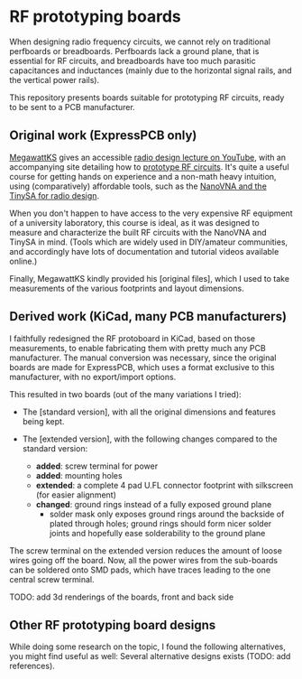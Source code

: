 # RF prototyping boards

When designing radio frequency circuits, we cannot rely on traditional perfboards or breadboards. Perfboards lack a ground plane, that is essential for RF circuits, and breadboards have too much parasitic capacitances and inductances (mainly due to the horizontal signal rails, and the vertical power rails).

This repository presents boards suitable for prototyping RF circuits, ready to be sent to a PCB manufacturer.

## Original work (ExpressPCB only)

[MegawattKS](https://www.youtube.com/@MegawattKS) gives an accessible [radio design lecture on YouTube](https://www.youtube.com/watch?v=r_p7AHsSOdw&list=PL9Ox3wpnB0kqekAyz6blg4YdvoEMoJNJY), with an accompanying site detailing how to [prototype RF circuits](https://ecefiles.org/rf-circuit-prototyping/).
It's quite a useful course for getting hands on experience and a non-math heavy intuition, using (comparatively) affordable tools, such as the [NanoVNA and the TinySA for radio design](https://www.youtube.com/watch?v=B7DFOq9rM_M&list=PL9Ox3wpnB0koBGofotI4xS8R0ct0FeYfv).

When you don't happen to have access to the very expensive RF equipment of a university laboratory, this course is ideal, as it was designed to measure and characterize the built RF circuits with the NanoVNA and TinySA in mind. (Tools which are widely used in DIY/amateur communities, and accordingly have lots of documentation and tutorial videos available online.)

Finally, MegawattKS kindly provided his [original files], which I used to take measurements of the various footprints and layout dimensions.

## Derived work (KiCad, many PCB manufacturers)

I faithfully redesigned the RF protoboard in KiCad, based on those measurements, to enable fabricating them with pretty much any PCB manufacturer.
The manual conversion was necessary, since the original boards are made for ExpressPCB, which uses a format exclusive to this manufacturer, with no export/import options. 

This resulted in two boards (out of the many variations I tried):

- The [standard version], with all the original dimensions and features being kept.

- The [extended version], with the following changes compared to the standard version:
  - **added**: screw terminal for power
  - **added**: mounting holes
  - **extended**: a complete 4 pad U.FL connector footprint with silkscreen (for easier alignment)
  - **changed**: ground rings instead of a fully exposed ground plane
    - solder mask only exposes ground rings around the backside of plated through holes; ground rings should form nicer solder joints and hopefully ease solderability to the ground plane
  
The screw terminal on the extended version reduces the amount of loose wires going off the board. Now, all the power wires from the sub-boards can be soldered onto SMD pads, which have traces leading to the one central screw terminal.

TODO: add 3d renderings of the boards, front and back side

## Other RF prototyping board designs

While doing some research on the topic, I found the following alternatives, you might find useful as well:
Several alternative designs exists (TODO: add references). 
